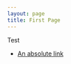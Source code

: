 ```yaml
---
layout: page
title: First Page
---
```


Test
* [An absolute link](http://http://localhost:4000/about/)
 